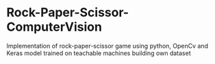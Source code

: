 # Rock-Paper-Scissor-ComputerVision
Implementation of rock-paper-scissor game using python, OpenCv and Keras model trained on teachable machines building own dataset 
